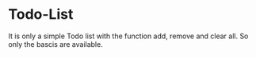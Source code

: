 # Todo-List
It is only a simple Todo list with the function add, remove and clear all. So only the bascis are available.
